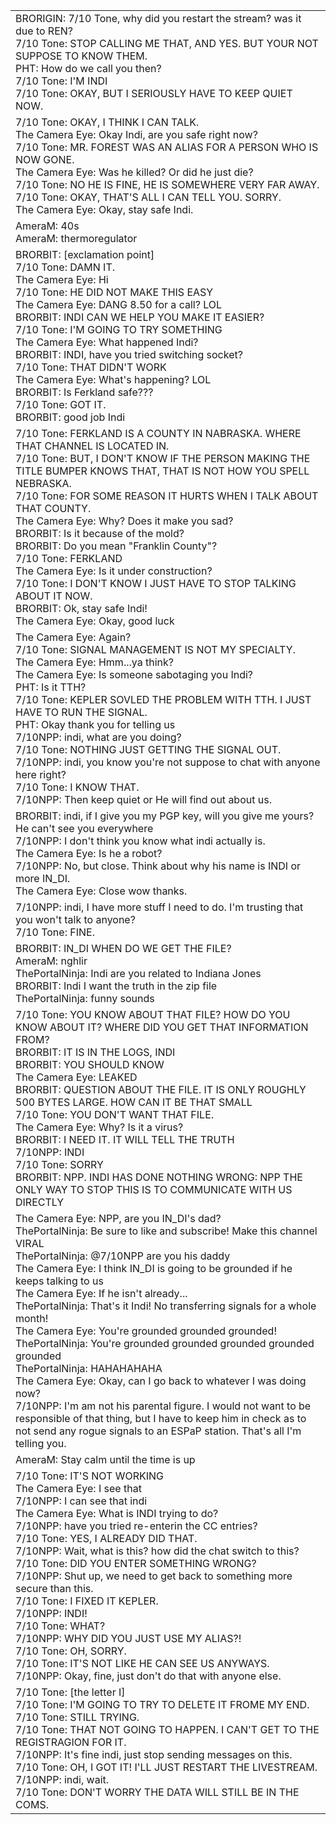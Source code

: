 
|                                                                                                                                                                                                                                                                                                                                                                                                                                                                                                                                                                                                                                                                                                                                                                                                                                                 |
| ----------------------------------------------------------------------------------------------------------------------------------------------------------------------------------------------------------------------------------------------------------------------------------------------------------------------------------------------------------------------------------------------------------------------------------------------------------------------------------------------------------------------------------------------------------------------------------------------------------------------------------------------------------------------------------------------------------------------------------------------------------------------------------------------------------------------------------------------- |
| BRORIGIN: 7/10 Tone, why did you restart the stream? was it due to REN?  <br>7/10 Tone: STOP CALLING ME THAT, AND YES. BUT YOUR NOT SUPPOSE TO KNOW THEM.  <br>PHT: How do we call you then?  <br>7/10 Tone: I'M INDI  <br>7/10 Tone: OKAY, BUT I SERIOUSLY HAVE TO KEEP QUIET NOW.                                                                                                                                                                                                                                                                                                                                                                                                                                                                                                                                                             |
| 7/10 Tone: OKAY, I THINK I CAN TALK.  <br>The Camera Eye: Okay Indi, are you safe right now?  <br>7/10 Tone: MR. FOREST WAS AN ALIAS FOR A PERSON WHO IS NOW GONE.  <br>The Camera Eye: Was he killed? Or did he just die?  <br>7/10 Tone: NO HE IS FINE, HE IS SOMEWHERE VERY FAR AWAY.  <br>7/10 Tone: OKAY, THAT'S ALL I CAN TELL YOU. SORRY.  <br>The Camera Eye: Okay, stay safe Indi.                                                                                                                                                                                                                                                                                                                                                                                                                                                     |
| AmeraM: 40s  <br>AmeraM: thermoregulator                                                                                                                                                                                                                                                                                                                                                                                                                                                                                                                                                                                                                                                                                                                                                                                                        |
| BRORBIT: [exclamation point]  <br>7/10 Tone: DAMN IT.  <br>The Camera Eye: Hi  <br>7/10 Tone: HE DID NOT MAKE THIS EASY  <br>The Camera Eye: DANG 8.50 for a call? LOL  <br>BRORBIT: INDI CAN WE HELP YOU MAKE IT EASIER?  <br>7/10 Tone: I'M GOING TO TRY SOMETHING  <br>The Camera Eye: What happened Indi?  <br>BRORBIT: INDI, have you tried switching socket?  <br>7/10 Tone: THAT DIDN'T WORK  <br>The Camera Eye: What's happening? LOL  <br>BRORBIT: Is Ferkland safe???  <br>7/10 Tone: GOT IT.  <br>BRORBIT: good job Indi                                                                                                                                                                                                                                                                                                            |
| 7/10 Tone: FERKLAND IS A COUNTY IN NABRASKA. WHERE THAT CHANNEL IS LOCATED IN.  <br>7/10 Tone: BUT, I DON'T KNOW IF THE PERSON MAKING THE TITLE BUMPER KNOWS THAT, THAT IS NOT HOW YOU SPELL NEBRASKA.  <br>7/10 Tone: FOR SOME REASON IT HURTS WHEN I TALK ABOUT THAT COUNTY.  <br>The Camera Eye: Why? Does it make you sad?  <br>BRORBIT: Is it because of the mold?  <br>BRORBIT: Do you mean "Franklin County"?  <br>7/10 Tone: FERKLAND  <br>The Camera Eye: Is it under construction?  <br>7/10 Tone: I DON'T KNOW I JUST HAVE TO STOP TALKING ABOUT IT NOW.  <br>BRORBIT: Ok, stay safe Indi!  <br>The Camera Eye: Okay, good luck                                                                                                                                                                                                      |
| The Camera Eye: Again?  <br>7/10 Tone: SIGNAL MANAGEMENT IS NOT MY SPECIALTY.  <br>The Camera Eye: Hmm...ya think?  <br>The Camera Eye: Is someone sabotaging you Indi?  <br>PHT: Is it TTH?  <br>7/10 Tone: KEPLER SOVLED THE PROBLEM WITH TTH. I JUST HAVE TO RUN THE SIGNAL.  <br>PHT: Okay thank you for telling us  <br>7/10NPP: indi, what are you doing?  <br>7/10 Tone: NOTHING JUST GETTING THE SIGNAL OUT.  <br>7/10NPP: indi, you know you're not suppose to chat with anyone here right?  <br>7/10 Tone: I KNOW THAT.  <br>7/10NPP: Then keep quiet or He will find out about us.                                                                                                                                                                                                                                                   |
| BRORBIT: indi, if I give you my PGP key, will you give me yours? He can't see you everywhere  <br>7/10NPP: I don't think you know what indi actually is.  <br>The Camera Eye: Is he a robot?  <br>7/10NPP: No, but close. Think about why his name is INDI or more IN_DI.  <br>The Camera Eye: Close wow thanks.                                                                                                                                                                                                                                                                                                                                                                                                                                                                                                                                |
| 7/10NPP: indi, I have more stuff I need to do. I'm trusting that you won't talk to anyone?  <br>7/10 Tone: FINE.                                                                                                                                                                                                                                                                                                                                                                                                                                                                                                                                                                                                                                                                                                                                |
| BRORBIT: IN_DI WHEN DO WE GET THE FILE?  <br>AmeraM: nghlir  <br>ThePortalNinja: Indi are you related to Indiana Jones  <br>BRORBIT: Indi I want the truth in the zip file  <br>ThePortalNinja: funny sounds                                                                                                                                                                                                                                                                                                                                                                                                                                                                                                                                                                                                                                    |
| 7/10 Tone: YOU KNOW ABOUT THAT FILE? HOW DO YOU KNOW ABOUT IT? WHERE DID YOU GET THAT INFORMATION FROM?  <br>BRORBIT: IT IS IN THE LOGS, INDI  <br>BRORBIT: YOU SHOULD KNOW  <br>The Camera Eye: LEAKED  <br>BRORBIT: QUESTION ABOUT THE FILE. IT IS ONLY ROUGHLY 500 BYTES LARGE. HOW CAN IT BE THAT SMALL  <br>7/10 Tone: YOU DON'T WANT THAT FILE.  <br>The Camera Eye: Why? Is it a virus?  <br>BRORBIT: I NEED IT. IT WILL TELL THE TRUTH  <br>7/10NPP: INDI  <br>7/10 Tone: SORRY  <br>BRORBIT: NPP. INDI HAS DONE NOTHING WRONG: NPP THE ONLY WAY TO STOP THIS IS TO COMMUNICATE WITH US DIRECTLY                                                                                                                                                                                                                                        |
| The Camera Eye: NPP, are you IN_DI's dad?  <br>ThePortalNinja: Be sure to like and subscribe! Make this channel VIRAL  <br>ThePortalNinja: @7/10NPP are you his daddy  <br>The Camera Eye: I think IN_DI is going to be grounded if he keeps talking to us  <br>The Camera Eye: If he isn't already...  <br>ThePortalNinja: That's it Indi! No transferring signals for a whole month!  <br>The Camera Eye: You're grounded grounded grounded!  <br>ThePortalNinja: You're grounded grounded grounded grounded grounded  <br>ThePortalNinja: HAHAHAHAHA  <br>The Camera Eye: Okay, can I go back to whatever I was doing now?  <br>7/10NPP: I'm am not his parental figure. I would not want to be responsible of that thing, but I have to keep him in check as to not send any rogue signals to an ESPaP station. That's all I'm telling you. |
| AmeraM: Stay calm until the time is up                                                                                                                                                                                                                                                                                                                                                                                                                                                                                                                                                                                                                                                                                                                                                                                                          |
| 7/10 Tone: IT'S NOT WORKING  <br>The Camera Eye: I see that  <br>7/10NPP: I can see that indi  <br>The Camera Eye: What is INDI trying to do?  <br>7/10NPP: have you tried re-enterin the CC entries?  <br>7/10 Tone: YES, I ALREADY DID THAT.  <br>7/10NPP: Wait, what is this? how did the chat switch to this?  <br>7/10 Tone: DID YOU ENTER SOMETHING WRONG?  <br>7/10NPP: Shut up, we need to get back to something more secure than this.  <br>7/10 Tone: I FIXED IT KEPLER.  <br>7/10NPP: INDI!  <br>7/10 Tone: WHAT?  <br>7/10NPP: WHY DID YOU JUST USE MY ALIAS?!  <br>7/10 Tone: OH, SORRY.  <br>7/10 Tone: IT'S NOT LIKE HE CAN SEE US ANYWAYS.  <br>7/10NPP: Okay, fine, just don't do that with anyone else.                                                                                                                       |
| 7/10 Tone: [the letter I]  <br>7/10 Tone: I'M GOING TO TRY TO DELETE IT FROME MY END.  <br>7/10 Tone: STILL TRYING.  <br>7/10 Tone: THAT NOT GOING TO HAPPEN. I CAN'T GET TO THE REGISTRAGION FOR IT.  <br>7/10NPP: It's fine indi, just stop sending messages on this.  <br>7/10 Tone: OH, I GOT IT! I'LL JUST RESTART THE LIVESTREAM.  <br>7/10NPP: indi, wait.  <br>7/10 Tone: DON'T WORRY THE DATA WILL STILL BE IN THE COMS.                                                                                                                                                                                                                                                                                                                                                                                                               |

